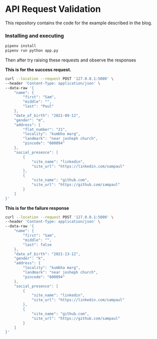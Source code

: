 # API Request Validation

This repository contains the code for the example described in the blog.

### Installing and executing

```bash
pipenv install
pipenv run python app.py
```

Then after try raising these requests and observe the responses

**This is for the success request.**
```bash
curl --location --request POST '127.0.0.1:5000' \
--header 'Content-Type: application/json' \
--data-raw '{
    "name": {
        "first": "Sam",
        "middle": "",
        "last": "Paul"
    },
    "date_of_birth": "2021-09-12",
    "gender": "m",
    "address": {
        "flat_number": "21",
        "locality": "kumbha marg",
        "landmark": "near josheph church",
        "pincode": "600094"
    },
    "social_presence": [
        {
            "site_name": "linkedin",
            "site_url": "https://linkedin.com/sampaul"
        },
        {
            "site_name": "github.com",
            "site_url": "https://github.com/sampaul"
        }
    ]
}'
```

**This is for the failure response**
```bash
curl --location --request POST '127.0.0.1:5000' \
--header 'Content-Type: application/json' \
--data-raw '{
    "name": {
        "first": "Sam",
        "middle": "",
        "last": false
    },
    "date_of_birth": "2021-13-12",
    "gender": "k",
    "address": {
        "locality": "kumbha marg",
        "landmark": "near josheph church",
        "pincode": "600094"
    },
    "social_presence": [
        {
            "site_name": "linkedin",
            "site_url": "https://linkedin.com/sampaul"
        },
        {
            "site_name": "github.com",
            "site_url": "https://github.com/sampaul"
        }
    ]
}'
```